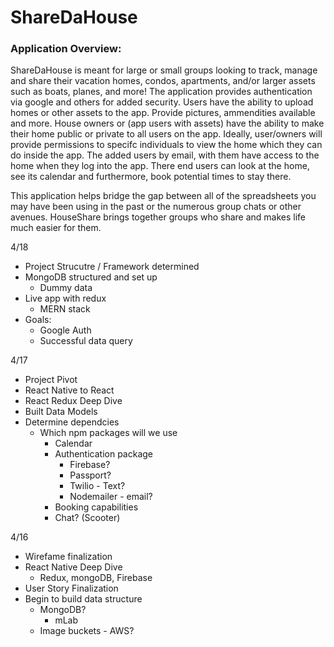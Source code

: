 # ShareDaHouse

### Application Overview:

ShareDaHouse is meant for large or small groups looking to track, manage and share their vacation homes, condos, apartments, and/or larger assets such as boats, planes, and more! The application provides authentication via google and others for added security. Users have the ability to upload homes or other assets to the app. Provide pictures, ammendities available and more. House owners or (app users with assets) have the ability to make their home public or private to all users on the app. Ideally, user/owners will provide permissions to specifc individuals to view the home which they can do inside the app. The added users by email, with them have access to the home when they log into the app. There end users can look at the home, see its calendar and furthermore, book potential times to stay there. 

This application helps bridge the gap between all of the spreadsheets you may have been using in the past or the numerous group chats or other avenues. HouseShare brings together groups who share and makes life much easier for them. 


4/18
  * Project Strucutre / Framework determined
  * MongoDB structured and set up
    * Dummy data
  * Live app with redux
    * MERN stack
  * Goals:
    * Google Auth
    * Successful data query

4/17
  * Project Pivot
  * React Native to React
  * React Redux Deep Dive
  * Built Data Models
  * Determine dependcies
    * Which npm packages will we use
      * Calendar
      * Authentication package
          * Firebase?
          * Passport?
          * Twilio - Text?
          * Nodemailer - email?
      * Booking capabilities
      * Chat? (Scooter)

4/16
* Wirefame finalization
* React Native Deep Dive
  * Redux, mongoDB, Firebase
* User Story Finalization
* Begin to build data structure
  * MongoDB?
    * mLab
  * Image buckets - AWS?
